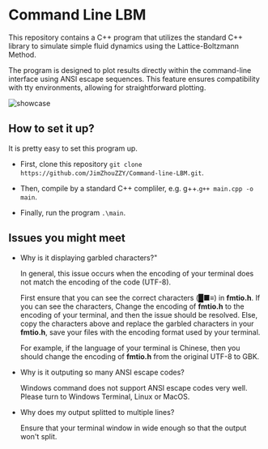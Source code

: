 # Command Line LBM
This repository contains a C++ program that utilizes the standard C++ library to simulate simple fluid dynamics using the Lattice-Boltzmann Method.

The program is designed to plot results directly within the command-line interface using ANSI escape sequences. This feature ensures compatibility with tty environments, allowing for straightforward plotting.

![showcase](https://github.com/JimZhouZZY/Command-line-LBM/assets/140597003/9e7727d8-d935-4c08-a2bc-f4a5f2031d54)


## How to set it up?

It is pretty easy to set this program up.

* First, clone this repository
`git clone https://github.com/JimZhouZZY/Command-line-LBM.git`.

* Then, compile by a standard C++ compliler, e.g. g++.`g++ main.cpp -o main`.

* Finally, run the program `.\main`.

## Issues you might meet

* Why is it displaying garbled characters?"

    In general, this issue occurs when the encoding of your terminal does not match the encoding of the code (UTF-8). 
    
    First ensure that you can see the correct characters (█■≡) in **fmtio.h**. If you can see the characters, Change the encoding of **fmtio.h** to the encoding of your terminal, and then the issue should be resolved. Else, copy the characters above and replace the garbled characters in your **fmtio.h**, save your files with the encoding format used by your terminal.

    For example, if the language of your terminal is Chinese, then you should change the encoding of **fmtio.h** from the original UTF-8 to GBK.

* Why is it outputing so many ANSI escape codes?

    Windows command does not support ANSI escape codes very well. Please turn to Windows Terminal, Linux or MacOS.

* Why does my output splitted to multiple lines?

    Ensure that your terminal window in wide enough so that the output won't split.




